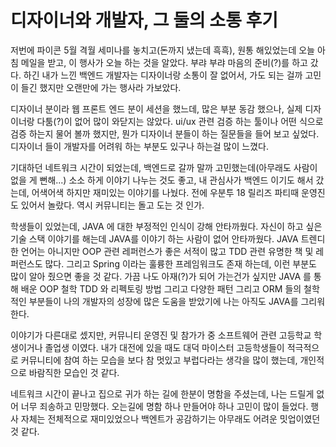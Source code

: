 # 디자이너와 개발자, 그 둘의 소통 후기

저번에 파이콘 5월 격월 세미나를 놓치고(돈까지 냈는데 흑흑), 원통 해있었는데 오늘 아침 메일을 받고, 이 행사가 오늘 하는 것을 알았다. 부랴 부랴 마음의 준비(?)를 하고 갔다. 하긴 내가 느낀 백엔드 개발자는 디자이너랑 소통이 잘 없어서, 가도 되는 걸까 고민이 들긴 했지만 오랜만에 가는 행사라 가보았다.



디자이너 분이라 웹 프론트 엔드 분이 세션을 했느데, 많은 부분 동감 했으나, 실제 디자이너랑 다툼(?)이 없어 많이 와닫지는 않았다. ui/ux 관련 검증 하는 툴이나 어떤 식으로 검증 하는지 물어 볼까 했지만, 뭔가 디자이너 분들이 하는 질문들을 들어 보고 싶었다. 디자이너 들이 개발자를 어려워 하는 부분도 있구나 하는걸 많이 느꼈다.



기대하던 네트워크 시간이 되었는데, 백엔드로 갈까 말까 고민했는데(아무래도 사람이 없을 게 뻔해...) 소소 하게 이야기 나누는 것도 좋고, 내 관심사가 백엔드 이기도 해서 갔는데, 어색어색 하지만 재미있는 이야기를 나눴다. 전에 우분투 18 릴리즈 파티때 운영진도 있어서 놀랐다. 역시 커뮤니티는 돌고 도는 것 인가. 

학생들이 있었는데, JAVA 에 대한 부정적인 인식이 강해 안타까웠다. 자신이 하고 싶은 기술 스택 이야기를 해는데 JAVA를 이야기 하는 사람이 없어 안타까웠다. JAVA 트렌디한 언어는 아니지만 OOP 관련 레퍼런스가 좋은 서적이 많고 TDD 관련 유명한 책 및 레퍼런스도 많다. 그리고 Spring 이라는 훌륭한 프레임워크도 존재 하는데, 이런 부분도 많이 알아 줬으면 좋을 것 같다. 가끔 나도 아재(?)가 되어 가는건가 싶지만 JAVA 를 통해 배운 OOP 철학 TDD 와 리펙토링 방법 그리고 다양한 패턴 그리고 ORM 들의 철학적인 부분들이 나의 개발자의 성장에 많은 도움을 받았기에 나는 아직도 JAVA를 그리워 한다. 

이야기가 다른대로 셌지만, 커뮤니티 운영진 및 참가가 중 소프트웨어 관련 고등학교 학생이거나 졸업생 이였다. 내가 대전에 있을 때도 대덕 마이스터 고등학생들이 적극적으로 커뮤니티에 참여 하는 모습을 보다 참 멋있고 부럽다라는 생각을 많이 했는데, 개인적으로 바람직한 모습인 것 같다.



네트워크 시간이 끝나고 집으로 귀가 하는 길에 한분이 명함을 주셨는데, 나는 드릴게 없어 너무 죄송하고 민망했다. 오는길에 명함 하나 만들어야 하나 고민이 많이 들었다. 행사 자체는 전체적으로 재미있었으나 백엔트가 공감하기는 아무래도 어려운 밋업이였던 것 같다.